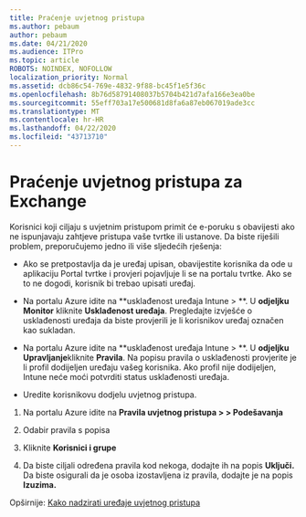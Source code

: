 ```yaml
---
title: Praćenje uvjetnog pristupa
ms.author: pebaum
author: pebaum
ms.date: 04/21/2020
ms.audience: ITPro
ms.topic: article
ROBOTS: NOINDEX, NOFOLLOW
localization_priority: Normal
ms.assetid: dcb86c54-769e-4832-9f88-bc45f1e5f36c
ms.openlocfilehash: 8b76d58791408037b5704b421d7afa166e3ea0be
ms.sourcegitcommit: 55eff703a17e500681d8fa6a87eb067019ade3cc
ms.translationtype: MT
ms.contentlocale: hr-HR
ms.lasthandoff: 04/22/2020
ms.locfileid: "43713710"
---
```

# <a name="monitoring-conditional-access-for-exchange"></a>Praćenje uvjetnog pristupa za Exchange

Korisnici koji ciljaju s uvjetnim pristupom primit će e-poruku s obavijesti ako ne ispunjavaju zahtjeve pristupa vaše tvrtke ili ustanove. Da biste riješili problem, preporučujemo jedno ili više sljedećih rješenja:
  
- Ako se pretpostavlja da je uređaj upisan, obavijestite korisnika da ode u aplikaciju Portal tvrtke i provjeri pojavljuje li se na portalu tvrtke. Ako se to ne dogodi, korisnik bi trebao upisati uređaj.
    
- Na portalu Azure idite na **usklađenost uređaja Intune \> **. U **odjeljku Monitor** kliknite **Usklađenost uređaja**. Pregledajte izvješće o usklađenosti uređaja da biste provjerili je li korisnikov uređaj označen kao sukladan. 
    
- Na portalu Azure idite na **usklađenost uređaja Intune \> **. U **odjeljku Upravljanje**kliknite **Pravila**. Na popisu pravila o usklađenosti provjerite je li profil dodijeljen uređaju vašeg korisnika. Ako profil nije dodijeljen, Intune neće moći potvrditi status usklađenosti uređaja. 
    
- Uredite korisnikovu dodjelu uvjetnog pristupa.
    
1. Na portalu Azure idite na **Pravila uvjetnog pristupa \> \> Podešavanja**
    
2. Odabir pravila s popisa
    
3. Kliknite **Korisnici i grupe**
    
4. Da biste ciljali određena pravila kod nekoga, dodajte ih na popis **Uključi.** Da biste osigurali da je osoba izostavljena iz pravila, dodajte je na popis **Izuzima.** 
    
Opširnije: [Kako nadzirati uređaje uvjetnog pristupa](https://docs.microsoft.com/intune/conditional-access-exchange-monitor)
  


